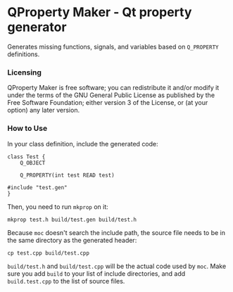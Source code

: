 QProperty Maker - Qt property generator
================================

Generates missing functions, signals, and variables based on `Q_PROPERTY` definitions.

### Licensing ###

QProperty Maker is free software; you can redistribute it and/or modify it under the terms of the GNU General Public License as published by the Free Software Foundation; either version 3 of the License, or (at your option) any later version.

### How to Use ###

In your class definition, include the generated code:

    class Test {
        Q_OBJECT

        Q_PROPERTY(int test READ test)
    
    #include "test.gen"
    }

Then, you need to run `mkprop` on it:

    mkprop test.h build/test.gen build/test.h

Because `moc` doesn't search the include path, the source file needs to be in the same directory as the generated header:

    cp test.cpp build/test.cpp
    
`build/test.h` and `build/test.cpp` will be the actual code used by `moc`. Make sure you add `build` to your list of include directories, and add `build.test.cpp` to the list of source files.